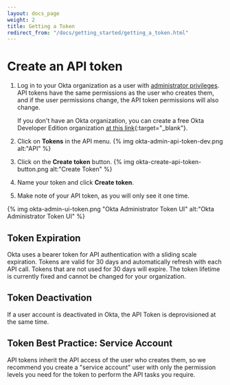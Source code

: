 ```yaml
---
layout: docs_page
weight: 2
title: Getting a Token
redirect_from: "/docs/getting_started/getting_a_token.html"
---
```


# Create an API token

1.  Log in to your Okta organization as a user with [administrator
    privileges](https://help.okta.com/en/prod/Content/Topics/Security/Administrators.htm?cshid=Security_Administrators#Security_Administrators). API tokens have the same permissions as the user who creates them,
    and if the user permissions change, the API token permissions will also change.
	
	If you don't have an Okta organization, you can create a free Okta
    Developer Edition organization [at this link](https://developer.okta.com/signup/){:target="_blank"}.

2.  Click on **Tokens** in the API menu.
	{% img okta-admin-api-token-dev.png alt:"API" %}

3.  Click on the **Create token** button.
	{% img okta-create-api-token-button.png alt:"Create Token" %}

4.  Name your token and click **Create token**.

5.  Make note of your API token, as you will only see it one time.

{% img okta-admin-ui-token.png "Okta Administrator Token UI" alt:"Okta Administrator Token UI" %}

## Token Expiration

Okta uses a bearer token for API authentication with a sliding scale expiration. Tokens are valid for 30 days and automatically refresh with each API call.  Tokens that are not used for 30 days will expire. The token lifetime is currently fixed and cannot be changed for your organization.

## Token Deactivation

If a user account is deactivated in Okta, the API Token is deprovisioned at the same time.

## Token Best Practice: Service Account

API tokens inherit the API access of the user who creates them, so we recommend you create a "service account"
user with only the permission levels you need for the token to perform the API tasks you require.
